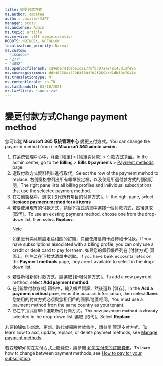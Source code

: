 ```yaml
---
title: 變更付款方式
ms.author: cmcatee
author: cmcatee-MSFT
manager: scotv
ms.audience: Admin
ms.topic: article
ms.service: o365-administration
ROBOTS: NOINDEX, NOFOLLOW
localization_priority: Normal
ms.custom:
- "1500001"
- "277"
- "4852"
ms.openlocfilehash: ca0ebe741babe1c2177bfbc072a948143d1afe9b
ms.sourcegitcommit: dde46756ac370b3f384702f259bed1dbf8e7611b
ms.translationtype: MT
ms.contentlocale: zh-TW
ms.lasthandoff: 03/10/2021
ms.locfileid: "50601124"
---
```

# <a name="change-payment-method"></a><span data-ttu-id="4eff0-102">變更付款方式</span><span class="sxs-lookup"><span data-stu-id="4eff0-102">Change payment method</span></span>

<span data-ttu-id="4eff0-103">您可以從 **Microsoft 365 系統管理中心** 變更支付方式。</span><span class="sxs-lookup"><span data-stu-id="4eff0-103">You can change the payment method from the **Microsoft 365 admin center**.</span></span>
  
1. <span data-ttu-id="4eff0-104">在系統管理中心中，移至 [帳單] > [帳單與付款] > [付款方式](https://go.microsoft.com/fwlink/p/?linkid=2018806)頁面。</span><span class="sxs-lookup"><span data-stu-id="4eff0-104">In the admin center, go to the **Billing** > **Bills & payments** > [Payment methods](https://go.microsoft.com/fwlink/p/?linkid=2018806) page.</span></span>
2. <span data-ttu-id="4eff0-105">選取付款方式資料列以進行取代。</span><span class="sxs-lookup"><span data-stu-id="4eff0-105">Select the row of the payment method to replace.</span></span> <span data-ttu-id="4eff0-106">右側窗格會列出所有帳單設定檔，以及使用所選付款方式的個別訂閱。</span><span class="sxs-lookup"><span data-stu-id="4eff0-106">The right pane lists all billing profiles and individual subscriptions that use the selected payment method.</span></span>
3. <span data-ttu-id="4eff0-107">在右側窗格中，選取 [取代所有項目的付款方式]。</span><span class="sxs-lookup"><span data-stu-id="4eff0-107">In the right pane, select **Replace payment method for all items**.</span></span>
4. <span data-ttu-id="4eff0-108">若要使用現有的付款方式，請從下拉式清單中選擇一個付款方式，然後選取 [取代]。</span><span class="sxs-lookup"><span data-stu-id="4eff0-108">To use an existing payment method, choose one from the drop-down list, then select **Replace**.</span></span>
    > [!NOTE]
    > <span data-ttu-id="4eff0-109">如果您有與帳單設定檔相關的訂閱，只能使用信用卡或轉帳卡付款。</span><span class="sxs-lookup"><span data-stu-id="4eff0-109">If you have subscriptions associated with a billing profile, you can only use a credit or debit card to pay for them.</span></span> <span data-ttu-id="4eff0-110">如果您的銀行帳戶列在 [付款方式] 頁面上，則無法在下拉式清單中選取。</span><span class="sxs-lookup"><span data-stu-id="4eff0-110">If you have bank accounts listed on the **Payment methods** page, they aren't available to select in the drop-down list.</span></span>
5. <span data-ttu-id="4eff0-111">若要新增新的付款方式，請選取 [新增付款方式]。</span><span class="sxs-lookup"><span data-stu-id="4eff0-111">To add a new payment method, select **Add payment method**.</span></span>
6. <span data-ttu-id="4eff0-112">在 [新增付款方式] 窗格中，輸入帳戶資訊，然後選取 [儲存]。</span><span class="sxs-lookup"><span data-stu-id="4eff0-112">In the **Add a payment method** pane, enter the account information, then select **Save**.</span></span> <span data-ttu-id="4eff0-113">您使用的付款方式必須與您租用戶的國家/地區相同。</span><span class="sxs-lookup"><span data-stu-id="4eff0-113">You must use a payment method from the same country as your tenant.</span></span>
7. <span data-ttu-id="4eff0-114">已在下拉式清單中選取新的付款方式。</span><span class="sxs-lookup"><span data-stu-id="4eff0-114">The new payment method is already selected in the drop-down list.</span></span> <span data-ttu-id="4eff0-115">選取 [取代]。</span><span class="sxs-lookup"><span data-stu-id="4eff0-115">Select **Replace**.</span></span>

<span data-ttu-id="4eff0-116">若要瞭解如何新增、更新、取代或刪除付款條件，請參閱 [管理支付方式](https://docs.microsoft.com/microsoft-365/commerce/billing-and-payments/manage-payment-methods)。</span><span class="sxs-lookup"><span data-stu-id="4eff0-116">To learn how to add, update, replace, or delete payment methods, see [Manage payment methods](https://docs.microsoft.com/microsoft-365/commerce/billing-and-payments/manage-payment-methods).</span></span>

<span data-ttu-id="4eff0-117">若要瞭解如何在支付方式之間變更，請參閱 [如何支付您的訂閱費用](https://docs.microsoft.com/microsoft-365/commerce/billing-and-payments/pay-for-your-subscription)。</span><span class="sxs-lookup"><span data-stu-id="4eff0-117">To learn how to change between payment methods, see [How to pay for your subscription](https://docs.microsoft.com/microsoft-365/commerce/billing-and-payments/pay-for-your-subscription).</span></span>